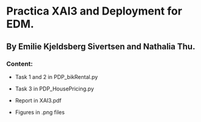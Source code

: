 # Practica XAI3 and Deployment for EDM.

## By Emilie Kjeldsberg Sivertsen and Nathalia Thu.

### Content:

- Task 1 and 2 in PDP_bikRental.py

- Task 3 in PDP_HousePricing.py

- Report in XAI3.pdf

- Figures in .png files